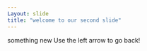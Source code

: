 ```yaml
---
Layout: slide
title: "welcome to our second slide"
---
```

something new
Use the left arrow to go back!
